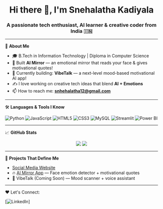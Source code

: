 <h1 align="center">Hi there 👋, I'm Snehalatha Kadiyala</h1>
<h3 align="center">A passionate tech enthusiast, AI learner & creative coder from India 🇮🇳</h3>

---

🌟 **About Me**

- 🎓 B.Tech in Information Technology | Diploma in Computer Science
- 🤖 Built **AI Mirror** — an emotional mirror that reads your face & gives motivational quotes!
- 🔭 Currently building: **VibeTalk** — a next-level mood-based motivational AI app!
- ✍️ I love working on creative tech ideas that blend **AI + Emotions**
- 📫 How to reach me: **snhehalatha12@gmail.com**
---

🛠️ **Languages & Tools I Know**

![Python](https://img.shields.io/badge/-Python-333333?style=flat&logo=python)
![JavaScript](https://img.shields.io/badge/-JavaScript-333333?style=flat&logo=javascript)
![HTML5](https://img.shields.io/badge/-HTML5-333333?style=flat&logo=html5)
![CSS3](https://img.shields.io/badge/-CSS3-333333?style=flat&logo=css3)
![MySQL](https://img.shields.io/badge/-MySQL-333333?style=flat&logo=mysql)
![Streamlit](https://img.shields.io/badge/-Streamlit-333333?style=flat&logo=streamlit)
![Power BI](https://img.shields.io/badge/-PowerBI-333333?style=flat&logo=powerbi)

---

📈 **GitHub Stats**

<p align="center">
  <img src="https://github-readme-stats.vercel.app/api?username=Snehalatha7&show_icons=true&theme=radical" />
  <img src="https://github-readme-stats.vercel.app/api/top-langs/?username=Snehalatha7&layout=compact&theme=radical" />
</p>

---

🧠 **Projects That Define Me**
- [Social Media Website](https://github.com/Snehalatha7/Social_media-website)
- 🔥 [AI Mirror App](https://github.com/Snehalatha7/aimirror) — Face emotion detector + motivational quotes
- 🚀 VibeTalk (Coming Soon) — Mood scanner + voice assistant

---

❤️ Let's Connect:

[![LinkedIn](https://www.linkedin.com/in/kadiyala-snehalatha-269a36245/)]



